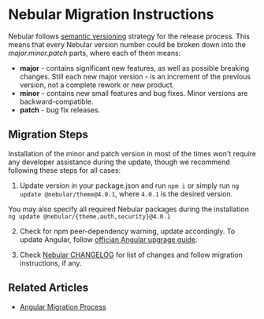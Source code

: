 # Nebular Migration Instructions

Nebular follows [semantic versioning](https://semver.org/) strategy for the release process.
This means that every Nebular version number could be broken down into the _major.minor.patch_ parts, where each of them means:

- **major** - contains significant new features, as well as possible breaking changes. Still each new major version - is an increment of the previous version, not a complete rework or new product.
- **minor** - contains new small features and bug fixes. Minor versions are backward-compatible.
- **patch** - bug fix releases.

## Migration Steps

Installation of the minor and patch version in most of the times won't require any developer assistance during the update, though we recommend following these steps for all cases:

1. Update version in your package.json and run `npm i` or simply run `ng update @nebular/theme@4.0.1`, where `4.0.1` is the desired version.

You may also specify all required Nebular packages during the installation `ng update @nebular/{theme,auth,security}@4.0.1`

2. Check for npm peer-dependency warning, update accordingly.
   To update Angular, follow [offician Angular upgrage guide](https://update.angular.io/).

3. Check [Nebular CHANGELOG](https://github.com/akveo/nebular/blob/master/CHANGELOG.md) for list of changes and follow migration instructions, if any.

## Related Articles

- [Angular Migration Process](https://angular.io/guide/releases)
